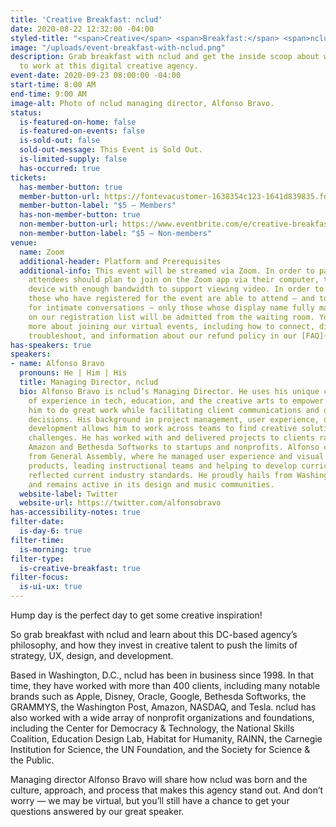 ```yaml
---
title: 'Creative Breakfast: nclud'
date: 2020-08-22 12:32:00 -04:00
styled-title: "<span>Creative</span> <span>Breakfast:</span> <span>nclud</span>"
image: "/uploads/event-breakfast-with-nclud.png"
description: Grab breakfast with nclud and get the inside scoop about what it's like
  to work at this digital creative agency.
event-date: 2020-09-23 08:00:00 -04:00
start-time: 8:00 AM
end-time: 9:00 AM
image-alt: Photo of nclud managing director, Alfonso Bravo.
status:
  is-featured-on-home: false
  is-featured-on-events: false
  is-sold-out: false
  sold-out-message: This Event is Sold Out.
  is-limited-supply: false
  has-occurred: true
tickets:
  has-member-button: true
  member-button-url: https://fontevacustomer-1638354c123-1641d839835.force.com/services/oauth2/authorize?client_id=3MVG9nthuDc9owbcOq7_07W.HriOQQPWTbMkrpOla.ajDQlTHf4_uby_mhwylcX.mJBU2O2SppTiZMS0J_HJd&response_type=code&redirect_uri=https://ikit.aiga.org/ikit_national_util/ikit-national-util-sso-redirect/&state=https%3A%2F%2Fdc.aiga.org%2Fevent%2Fcreative-breakfast-nclud%2F%3Fredirect_source%3Deventbrite_register
  member-button-label: "$5 — Members"
  has-non-member-button: true
  non-member-button-url: https://www.eventbrite.com/e/creative-breakfast-nclud-tickets-117847347589?utm_source=eventbrite&utm_medium=email&utm_campaign=post_old_publish&utm_content=shortLinkViewMyEvent
  non-member-button-label: "$5 — Non-members"
venue:
  name: Zoom
  additional-header: Platform and Prerequisites
  additional-info: This event will be streamed via Zoom. In order to participate fully,
    attendees should plan to join on the Zoom app via their computer, tablet, or mobile
    device with enough bandwidth to support viewing video. In order to ensure only
    those who have registered for the event are able to attend — and to create space
    for intimate conversations — only those whose display name fully matches the name
    on our registration list will be admitted from the waiting room. You can find
    more about joining our virtual events, including how to connect, directions to
    troubleshoot, and information about our refund policy in our [FAQ](/faqs/).
has-speakers: true
speakers:
- name: Alfonso Bravo
  pronouns: He | Him | His
  title: Managing Director, nclud
  bio: Alfonso Bravo is nclud’s Managing Director. He uses his unique combination
    of experience in tech, education, and the creative arts to empower those around
    him to do great work while facilitating client communications and data-driven
    decisions. His background in project management, user experience, design, and
    development allows him to work across teams to find creative solutions to design
    challenges. He has worked with and delivered projects to clients ranging from
    Amazon and Bethesda Softworks to startups and nonprofits. Alfonso came to nclud
    from General Assembly, where he managed user experience and visual design educational
    products, leading instructional teams and helping to develop curriculums that
    reflected current industry standards. He proudly hails from Washington, D.C.,
    and remains active in its design and music communities.
  website-label: Twitter
  website-url: https://twitter.com/alfonsobravo
has-accessibility-notes: true
filter-date:
  is-day-6: true
filter-time:
  is-morning: true
filter-type:
  is-creative-breakfast: true
filter-focus:
  is-ui-ux: true
---
```


Hump day is the perfect day to get some creative inspiration!

So grab breakfast with nclud and learn about this DC-based agency’s philosophy, and how they invest in creative talent to push the limits of strategy, UX, design, and development. 

Based in Washington, D.C., nclud has been in business since 1998. In that time, they have worked with more than 400 clients, including many notable brands such as Apple, Disney, Oracle, Google, Bethesda Softworks, the GRAMMYS, the Washington Post, Amazon, NASDAQ, and Tesla. nclud has also worked with a wide array of nonprofit organizations and foundations, including the Center for Democracy & Technology, the National Skills Coalition, Education Design Lab, Habitat for Humanity, RAINN, the Carnegie Institution for Science, the UN Foundation, and the Society for Science & the Public.

Managing director Alfonso Bravo will share how nclud was born and the culture, approach, and process that makes this agency stand out. And don’t worry — we may be virtual, but you’ll still have a chance to get your questions answered by our great speaker.

